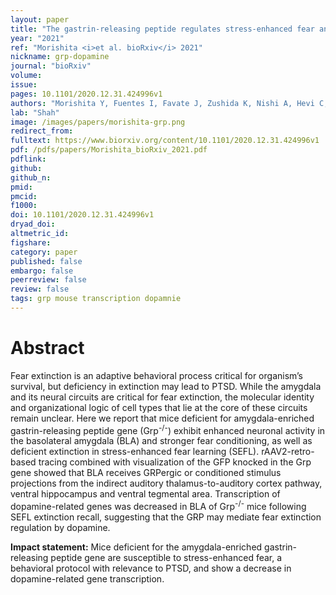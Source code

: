 ```yaml
---
layout: paper
title: "The gastrin-releasing peptide regulates stress-enhanced fear and dopamine signaling."
year: "2021"
ref: "Morishita <i>et al. bioRxiv</i> 2021"
nickname: grp-dopamine
journal: "bioRxiv"
volume: 
issue: 
pages: 10.1101/2020.12.31.424996v1
authors: "Morishita Y, Fuentes I, Favate J, Zushida K, Nishi A, Hevi C, Goldsmith N, Buyske S, Sillivan SE, Miller CA, Kandel ER, Uchida S, Shah P, and Shumyastsky GP."
lab: "Shah"
image: /images/papers/morishita-grp.png
redirect_from: 
fulltext: https://www.biorxiv.org/content/10.1101/2020.12.31.424996v1
pdf: /pdfs/papers/Morishita_bioRxiv_2021.pdf
pdflink: 
github: 
github_n:
pmid: 
pmcid: 
f1000: 
doi: 10.1101/2020.12.31.424996v1
dryad_doi: 
altmetric_id: 
figshare: 
category: paper
published: false
embargo: false
peerreview: false
review: false
tags: grp mouse transcription dopamnie
---
```

# Abstract 

Fear extinction is an adaptive behavioral process critical for organism’s survival, but deficiency in extinction may lead to PTSD. While the amygdala and its neural circuits are critical for fear extinction, the molecular identity and organizational logic of cell types that lie at the core of these circuits remain unclear. Here we report that mice deficient for amygdala-enriched gastrin-releasing peptide gene (Grp<sup>-/-</sup>) exhibit enhanced neuronal activity in the basolateral amygdala (BLA) and stronger fear conditioning, as well as deficient extinction in stress-enhanced fear learning (SEFL). rAAV2-retro-based tracing combined with visualization of the GFP knocked in the Grp gene showed that BLA receives GRPergic or conditioned stimulus projections from the indirect auditory thalamus-to-auditory cortex pathway, ventral hippocampus and ventral tegmental area. Transcription of dopamine-related genes was decreased in BLA of Grp<sup>-/-</sup> mice following SEFL extinction recall, suggesting that the GRP may mediate fear extinction regulation by dopamine.

**Impact statement:**
Mice deficient for the amygdala-enriched gastrin-releasing peptide gene are susceptible to stress-enhanced fear, a behavioral protocol with relevance to PTSD, and show a decrease in dopamine-related gene transcription.

